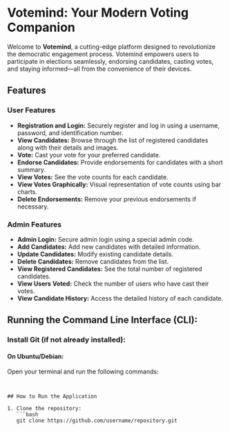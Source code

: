 # Votemind: Your Modern Voting Companion

Welcome to **Votemind**, a cutting-edge platform designed to revolutionize the democratic engagement process. Votemind empowers users to participate in elections seamlessly, endorsing candidates, casting votes, and staying informed—all from the convenience of their devices.

## Features

### User Features
- **Registration and Login:** Securely register and log in using a username, password, and identification number.
- **View Candidates:** Browse through the list of registered candidates along with their details and images.
- **Vote:** Cast your vote for your preferred candidate.
- **Endorse Candidates:** Provide endorsements for candidates with a short summary.
- **View Votes:** See the vote counts for each candidate.
- **View Votes Graphically:** Visual representation of vote counts using bar charts.
- **Delete Endorsements:** Remove your previous endorsements if necessary.

### Admin Features
- **Admin Login:** Secure admin login using a special admin code.
- **Add Candidates:** Add new candidates with detailed information.
- **Update Candidates:** Modify existing candidate details.
- **Delete Candidates:** Remove candidates from the list.
- **View Registered Candidates:** See the total number of registered candidates.
- **View Users Voted:** Check the number of users who have cast their votes.
- **View Candidate History:** Access the detailed history of each candidate.




## Running the Command Line Interface (CLI):
### Install Git (if not already installed):
#### On Ubuntu/Debian:
Open your terminal and run the following commands:
``` 


## How to Run the Application

1. Clone the repository:
   ```bash
   git clone https://github.com/username/repository.git
